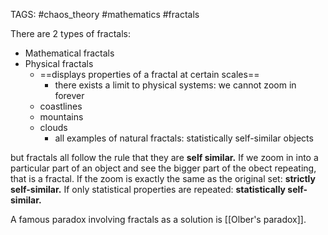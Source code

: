 TAGS: #chaos_theory #mathematics #fractals 

There are 2 types of fractals:
- Mathematical fractals
- Physical fractals
	- ==displays properties of a fractal at certain scales==
		- there exists a limit to physical systems: we cannot zoom in forever
	- coastlines
	- mountains
	- clouds
		- all examples of natural fractals: statistically self-similar objects

but fractals all follow the rule that they are **self similar.** If we zoom in into a particular part of an object and see the bigger part of the obect repeating, that is a fractal. 
If the zoom is exactly the same as the original set: **strictly self-similar.**
If only statistical properties are repeated: **statistically self-similar.**

A famous paradox involving fractals as a solution is [[Olber's paradox]]. 
